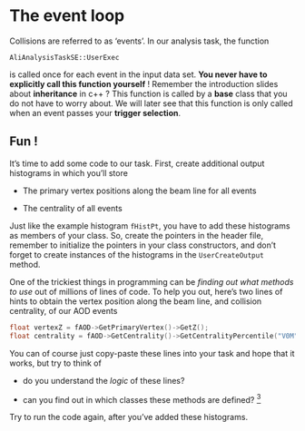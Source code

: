 # The event loop

Collisions are referred to as ‘events’. In our analysis task, the function 
```
AliAnalysisTaskSE::UserExec
```
is called once for each event in the input data set. **You never have to explicitly call this function yourself** ! Remember the introduction slides about **inheritance** in c++ ? This function is called by a **base** class that you do not have to worry about. We will later see that this function is only called when an event passes your **trigger selection**. 

## Fun !  

It’s time to add some code to our task. First, create additional output histograms in which you’ll store

*   The primary vertex positions along the beam line for all events

*   The centrality of all events

Just like the example histogram `fHistPt`, you have to add these histograms as members of your class. So, create the pointers in the header file, remember to initialize the pointers in your class constructors, and don’t forget to create instances of the histograms in the `UserCreateOutput` method.

One of the trickiest things in programming can be _finding out what methods to use_ out of millions of lines of code. To help you out, here’s two lines of hints to obtain the vertex position along the beam line, and collision centrality, of our AOD events

```cpp
float vertexZ = fAOD->GetPrimaryVertex()->GetZ();
float centrality = fAOD->GetCentrality()->GetCentralityPercentile("V0M");
```

You can of course just copy-paste these lines into your task and hope that it works, but try to think of

*   do you understand the _logic_ of these lines?

*   can you find out in which classes these methods are defined? [<sup>3</sup>](#fn3)

Try to run the code again, after you’ve added these histograms.
